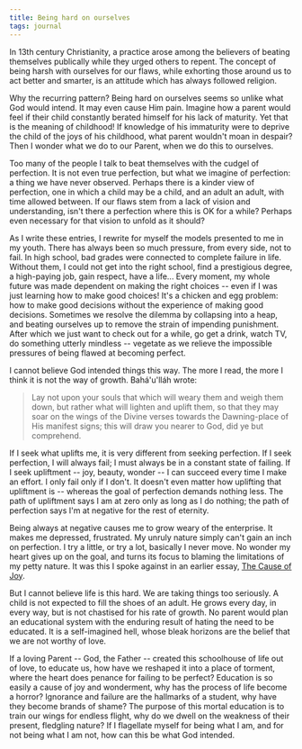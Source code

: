 ```yaml
---
title: Being hard on ourselves
tags: journal
---
```


In 13th century Christianity, a practice arose among the believers of
beating themselves publically while they urged others to repent.  The
concept of being harsh with ourselves for our flaws, while exhorting
those around us to act better and smarter, is an attitude which has
always followed religion.

Why the recurring pattern?  Being hard on ourselves seems so unlike what
God would intend.  It may even cause Him pain.  Imagine how a parent
would feel if their child constantly berated himself for his lack of
maturity.  Yet that is the meaning of childhood!  If knowledge of his
immaturity were to deprive the child of the joys of his childhood, what
parent wouldn't moan in despair?  Then I wonder what we do to our
Parent, when we do this to ourselves.

Too many of the people I talk to beat themselves with the cudgel of
perfection.  It is not even true perfection, but what we imagine of
perfection: a thing we have never observed.  Perhaps there is a kinder
view of perfection, one in which a child may be a child, and an adult an
adult, with time allowed between.  If our flaws stem from a lack of
vision and understanding, isn't there a perfection where this is OK for
a while?  Perhaps even necessary for that vision to unfold as it should?

As I write these entries, I rewrite for myself the models presented to
me in my youth.  There has always been so much pressure, from every
side, not to fail.  In high school, bad grades were connected to
complete failure in life.  Without them, I could not get into the right
school, find a prestigious degree, a high-paying job, gain respect, have
a life...  Every moment, my whole future was made dependent on making
the right choices -- even if I was just learning how to make good
choices!  It's a chicken and egg problem: how to make good decisions
without the experience of making good decisions.  Sometimes we resolve
the dilemma by collapsing into a heap, and beating ourselves up to
remove the strain of impending punishment.  After which we just want to
check out for a while, go get a drink, watch TV, do something utterly
mindless -- vegetate as we relieve the impossible pressures of being
flawed at becoming perfect.

I cannot believe God intended things this way.  The more I read, the
more I think it is not the way of growth.  Bahá'u'lláh wrote:

> Lay not upon your souls that which will weary them and weigh them
> down, but rather what will lighten and uplift them, so that they may
> soar on the wings of the Divine verses towards the Dawning-place of
> His manifest signs; this will draw you nearer to God, did ye but
> comprehend.

If I seek what uplifts me, it is very different from seeking perfection.
If I seek perfection, I will always fail; I must always be in a constant
state of failing.  If I seek upliftment -- joy, beauty, wonder -- I can
succeed every time I make an effort.  I only fail only if I don't.  It
doesn't even matter how uplifting that upliftment is -- whereas the goal
of perfection demands nothing less.  The path of upliftment says I am at
zero only as long as I do nothing; the path of perfection says I'm at
negative for the rest of eternity.

Being always at negative causes me to grow weary of the enterprise.  It
makes me depressed, frustrated.  My unruly nature simply can't gain an
inch on perfection.  I try a little, or try a lot, basically I never
move.  No wonder my heart gives up on the goal, and turns its focus to
blaming the limitations of my petty nature.  It was this I spoke against
in an earlier essay, [The Cause of Joy](cause.joy).

But I cannot believe life is this hard.  We are taking things too
seriously.  A child is not expected to fill the shoes of an adult.  He
grows every day, in every way, but is not chastised for his rate of
growth.  No parent would plan an educational system with the enduring
result of hating the need to be educated.  It is a self-imagined hell,
whose bleak horizons are the belief that we are not worthy of love.

If a loving Parent -- God, the Father -- created this schoolhouse of
life out of love, to educate us, how have we reshaped it into a place of
torment, where the heart does penance for failing to be perfect?
Education is so easily a cause of joy and wonderment, why has the
process of life become a horror?  Ignorance and failure are the
hallmarks of a student, why have they become brands of shame?  The
purpose of this mortal education is to train our wings for endless
flight, why do we dwell on the weakness of their present, fledgling
nature?  If I flagellate myself for being what I am, and for not being
what I am not, how can this be what God intended.


